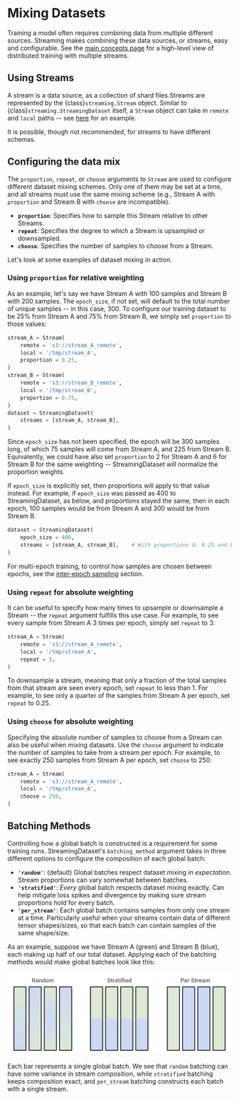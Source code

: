 # Mixing Datasets

Training a model often requires combining data from multiple different sources. Streaming makes combining these data sources, or streams, easy and configurable. See the [main concepts page](../getting_started/main_concepts.md#distributed-model-training) for a high-level view of distributed training with multiple streams.

## Using Streams

A stream is a data source, as a collection of shard files.Streams are represented by the {class}`streaming.Stream` object. Similar to {class}`streaming.StreamingDataset` itself, a `Stream` object can take in `remote` and `local` paths -- see [here](../getting_started/main_concepts.md#remote-data-streams) for an example.

It is possible, though not recommended, for streams to have different schemas.

## Configuring the data mix
The `proportion`, `repeat`, or `choose` arguments to `Stream` are used to configure different dataset mixing schemes. Only one of them may be set at a time, and all streams must use the same mixing scheme (e.g., Stream A with `proportion` and Stream B with `choose` are incompatible).
- **`proportion`**: Specifies how to sample this Stream relative to other Streams.
- **`repeat`**: Specifies the degree to which a Stream is upsampled or downsampled.
- **`choose`**: Specifies the number of samples to choose from a Stream.

Let's look at some examples of dataset mixing in action.

### Using `proportion` for relative weighting

As an example, let's say we have Stream A with 100 samples and Stream B with 200 samples. The `epoch_size`, if not set, will default to the total number of unique samples -- in this case, 300. To configure our training dataset to be 25% from Stream A and 75% from Stream B, we simply set `proportion` to those values:
<!--pytest.mark.skip-->
```python
stream_A = Stream(
    remote = 's3://stream_A_remote',
    local = '/tmp/stream_A',
    proportion = 0.25,
)
stream_B = Stream(
    remote = 's3://stream_B_remote',
    local = '/tmp/stream_B',
    proportion = 0.75,
)
dataset = StreamingDataset(
    streams = [stream_A, stream_B],
)
```

Since `epoch_size` has not been specified, the epoch will be 300 samples long, of which 75 samples will come from Stream A, and 225 from Stream B. Equivalently, we could have also set `proportion` to 2 for Stream A and 6 for Stream B for the same weighting -- StreamingDataset will normalize the proportion weights.

If `epoch_size` is explicitly set, then proportions will apply to that value instead. For example, if `epoch_size` was passed as 400 to StreamingDataset, as below, and proportions stayed the same, then in each epoch, 100 samples would be from Stream A and 300 would be from Stream B.
<!--pytest.mark.skip-->
```python
dataset = StreamingDataset(
    epoch_size = 400,
    streams = [stream_A, stream_B],    # With proportions A: 0.25 and B: 0.75.
)
```

For multi-epoch training, to control how samples are chosen between epochs, see the [inter-epoch sampling](replication_and_sampling.md#inter-epoch-sampling) section.

### Using `repeat` for absolute weighting

It can be useful to specify how many times to upsample or downsample a Stream -- the `repeat` argument fulfills this use case. For example, to see every sample from Stream A 3 times per epoch, simply set `repeat` to 3:
<!--pytest.mark.skip-->
```python
stream_A = Stream(
    remote = 's3://stream_A_remote',
    local = '/tmp/stream_A',
    repeat = 3,
)
```

To downsample a stream, meaning that only a fraction of the total samples from that stream are seen every epoch, set `repeat` to less than 1. For example, to see only a quarter of the samples from Stream A per epoch, set `repeat` to 0.25.

### Using `choose` for absolute weighting

Specifying the absolute number of samples to choose from a Stream can also be useful when mixing datasets. Use the `choose` argument to indicate the number of samples to take from a stream per epoch. For example, to see exactly 250 samples from Stream A per epoch, set `choose` to 250:
<!--pytest.mark.skip-->
```python
stream_A = Stream(
    remote = 's3://stream_A_remote',
    local = '/tmp/stream_A',
    choose = 250,
)
```

## Batching Methods

Controlling how a global batch is constructed is a requirement for some training runs. StreamingDataset's `batching_method` argument takes in three different options to configure the composition of each global batch:
- **`'random'`**: (default) Global batches respect dataset mixing *in expectation*. Stream proportions can vary somewhat between batches.
- **`'stratified'`**: *Every* global batch respects dataset mixing exactly. Can help mitigate loss spikes and divergence by making sure stream proportions hold for every batch.
- **`'per_stream'`**: Each global batch contains samples from only one stream at a time. Particularly useful when your streams contain data of different tensor shapes/sizes, so that each batch can contain samples of the same shape/size.

As an example, suppose we have Stream A (green) and Stream B (blue), each making up half of our total dataset. Applying each of the batching methods would make global batches look like this:

<img src="../_static/images/batching_methods.png" alt="Batching Methods" width="800"/>

Each bar represents a single global batch. We see that `random` batching can have some variance in stream composition, while `stratified` batching keeps composition exact, and `per_stream` batching constructs each batch with a single stream.
